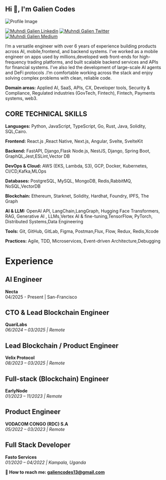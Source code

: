 <h2 align="left">Hi 👋, I'm Galien Codes</h1>

![Profile Image](https://i.ibb.co/B5N9WQbB/Screenshot-2025-02-10-at-17-44-14.png)

[![Muhndi Galien Linkedin](https://img.shields.io/badge/LinkedIn-0077B5?style=for-the-badge&logo=linkedin&logoColor=white)](https://www.linkedin.com/in/muhindo-galien/)
[![Muhndi Galien Twitter](https://img.shields.io/badge/Twitter-1DA1F2?style=for-the-badge&logo=twitter&logoColor=white)](https://twitter.com/GalienMuhindo)
[![Muhndi Galien Medium](https://img.shields.io/badge/Medium-000000?style=for-the-badge&logo=medium&logoColor=white)](https://medium.com/@galiendev)


I’m a versatile engineer with over 6 years of experience building products across AI, mobile,frontend, and backend systems. I’ve worked as a mobile engineer on apps used by millions,developed web front-ends for high-frequency trading platforms, and built scalable backend services and APIs for financial systems. I’ve also led the development of large-scale AI agents and DeFi protocols .I’m comfortable working across the stack and enjoy solving complex problems with clean, reliable code.

**Domain areas:** Applied AI, SaaS, APIs, CX, Developer tools, Security & Compliance, Regulated industries (GovTech, Fintech), Fintech, Payments systems, web3.

## CORE TECHNICAL SKILLS
**Languages:** Python, JavaScript, TypeScript, Go, Rust, Java, Solidity, SQL,Cairo.

**Frontend:** React.js ,React Native, Next.js, Angular, Svelte, SvelteKit

**Backend:** FastAPI, Django,Flask Node.js, NestJS, Django, Spring Boot, GraphQL,Jest,ESLint,Vector DB

**DevOps & Cloud:** AWS (EKS, Lambda, S3), GCP, Docker, Kubernetes, CI/CD,Kafka,MLOps

**Databases:** PostgreSQL, MySQL, MongoDB, Redis,RabbitMQ, NoSQL,VectorDB

**Blockchain:** Ethereum, Starknet, Solidity, Hardhat, Foundry, IPFS, The Graph

**AI & LLM:** OpenAI API, LangChain,LangGraph, Hugging Face Transformers, RAG, Generative AI , LLMs,Vertex AI & fine-tuning,TensorFlow, PyTorch, Distributed Systems,Data Engineering

**Tools:** Git, GitHub, GitLab, Figma, Postman,Flux, Flow, Redux, Redis,Xcode

**Practices:** Agile, TDD, Microservices, Event-driven Architecture,Debugging

# Experience
## AI Engineer 
**Necta**  
04/2025 -  Present | San-Francisco
## CTO & Lead Blockchain Engineer  
**QuariLabs**  
*06/2024 – 03/2025 | Remote*  

## Lead Blockchain / Product Engineer  
**Velix Protocol**  
*08/2023 – 03/2025 | Remote*  

## Full-stack (Blockchain) Engineer  
**EarlyNode**  
*01/2023 – 11/2023 | Remote*  

## Product Engineer  
**VODACOM CONGO (RDC) S.A**  
*05/2022 – 03/2023 | Remote*  

## Full Stack Developer  
**Fasto Services**  
*01/2020 – 04/2022 | Kampala, Uganda*  


 **📧 How to reach me: <a href="galiencodes13@gmail.com">galiencodes13@gmail.com<a/>**



